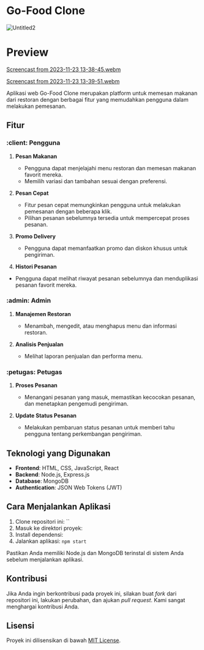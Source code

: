 
# Go-Food Clone


![Untitled2](https://github.com/unix-waltz/Fullstack-GO-FOOD-Clone-MongoDB-Express-NodeJS-/assets/106463487/435c426b-5e8f-4c05-9d45-a62b6cf2cdac)

# Preview
[Screencast from 2023-11-23 13-38-45.webm](https://github.com/unix-waltz/Fullstack-GO-FOOD-Clone-MongoDB-Express-NodeJS-/assets/106463487/7a584037-8906-4b3e-b2c5-4f28244be57d)

[Screencast from 2023-11-23 13-39-51.webm](https://github.com/unix-waltz/Fullstack-GO-FOOD-Clone-MongoDB-Express-NodeJS-/assets/106463487/14c454e9-cb0f-4e42-82a8-9d0c5b6f69d8)

Aplikasi web Go-Food Clone merupakan platform untuk memesan makanan dari restoran dengan berbagai fitur yang memudahkan pengguna dalam melakukan pemesanan.

## Fitur

### :client: Pengguna

1. **Pesan Makanan**
   - Pengguna dapat menjelajahi menu restoran dan memesan makanan favorit mereka.
   - Memilih variasi dan tambahan sesuai dengan preferensi.

2. **Pesan Cepat**
   - Fitur pesan cepat memungkinkan pengguna untuk melakukan pemesanan dengan beberapa klik.
   - Pilihan pesanan sebelumnya tersedia untuk mempercepat proses pesanan.

3. **Promo Delivery**
   - Pengguna dapat memanfaatkan promo dan diskon khusus untuk pengiriman.

4.  **Histori Pesanan**
   - Pengguna dapat melihat riwayat pesanan sebelumnya dan menduplikasi pesanan favorit mereka.

### :admin: Admin

1. **Manajemen Restoran**
   - Menambah, mengedit, atau menghapus menu dan informasi restoran.

2. **Analisis Penjualan**
   - Melihat laporan penjualan dan performa menu.

### :petugas: Petugas

1. **Proses Pesanan**
   - Menangani pesanan yang masuk, memastikan kecocokan pesanan, dan menetapkan pengemudi pengiriman.

2. **Update Status Pesanan**
   - Melakukan pembaruan status pesanan untuk memberi tahu pengguna tentang perkembangan pengiriman.

## Teknologi yang Digunakan

- **Frontend**: HTML, CSS, JavaScript, React
- **Backend**: Node.js, Express.js
- **Database**: MongoDB
- **Authentication**: JSON Web Tokens (JWT)

## Cara Menjalankan Aplikasi

1. Clone repositori ini: ``
2. Masuk ke direktori proyek: 
3. Install dependensi: 
4. Jalankan aplikasi: `npm start`

Pastikan Anda memiliki Node.js dan MongoDB terinstal di sistem Anda sebelum menjalankan aplikasi.

## Kontribusi

Jika Anda ingin berkontribusi pada proyek ini, silakan buat *fork* dari repositori ini, lakukan perubahan, dan ajukan *pull request*. Kami sangat menghargai kontribusi Anda.

## Lisensi

Proyek ini dilisensikan di bawah [MIT License](LICENSE).
